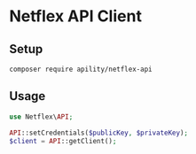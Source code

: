 # Netflex API Client

## Setup
`composer require apility/netflex-api`

## Usage

```php
use Netflex\API;

API::setCredentials($publicKey, $privateKey);
$client = API::getClient();
```
